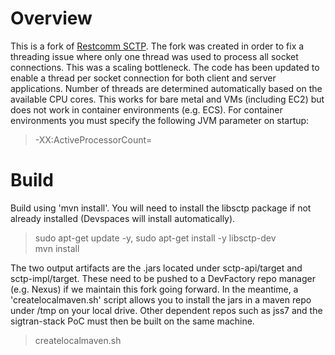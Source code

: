 
# Overview
This is a fork of [Restcomm SCTP](https://github.com/RestComm/sctp). The fork was created in order to fix a threading issue where only one thread was used to process all socket connections. This was a scaling bottleneck. The code has been updated to enable a thread per socket connection for both client and server applications. Number of threads are determined automatically based on the available CPU cores. This works for bare metal and VMs (including EC2) but does not work in container environments (e.g. ECS). For container environments you must specify the following JVM parameter on startup: 
> -XX:ActiveProcessorCount=<number of CPU cores> 

# Build
Build using 'mvn install'. You will need to install the libsctp package if not already installed (Devspaces will install automatically).
> sudo apt-get update -y,  sudo apt-get install -y libsctp-dev<br>
> mvn install

The two output artifacts are the .jars located under sctp-api/target and sctp-impl/target. These need to be pushed to a DevFactory repo manager (e.g. Nexus) if we maintain this fork going forward. In the meantime, a 'createlocalmaven.sh' script allows you to install the jars in a  maven repo under /tmp on your local drive. Other dependent repos such as jss7 and the sigtran-stack PoC must then be built on the same machine.
> createlocalmaven.sh
